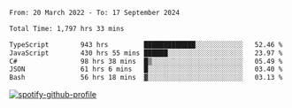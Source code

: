 <!--START_SECTION:waka-->

```txt
From: 20 March 2022 - To: 17 September 2024

Total Time: 1,797 hrs 33 mins

TypeScript        943 hrs         █████████████░░░░░░░░░░░░   52.46 %
JavaScript        430 hrs 55 mins ██████░░░░░░░░░░░░░░░░░░░   23.97 %
C#                98 hrs 38 mins  █▒░░░░░░░░░░░░░░░░░░░░░░░   05.49 %
JSON              61 hrs 6 mins   █░░░░░░░░░░░░░░░░░░░░░░░░   03.40 %
Bash              56 hrs 18 mins  ▓░░░░░░░░░░░░░░░░░░░░░░░░   03.13 %
```

<!--END_SECTION:waka-->
[![spotify-github-profile](https://spotify-github-profile.vercel.app/api/view?uid=c00zprrvy9xiloa9qnco3hmng&cover_image=true&theme=novatorem&show_offline=false&background_color=121212&bar_color=53b14f&bar_color_cover=false)](https://spotify-github-profile.vercel.app/api/view?uid=c00zprrvy9xiloa9qnco3hmng&redirect=true)



